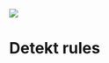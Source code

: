 ![](https://turbomates.com/wp-content/uploads/2019/11/logo-e1573642672476.png)
# Detekt rules

## 


